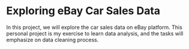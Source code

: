 # Exploring eBay Car Sales Data
 
In this project, we will explore the car sales data on eBay platform.
This personal project is my exercise to learn data analysis, and the tasks will emphasize on data cleaning process.
